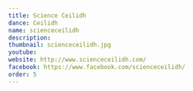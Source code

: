```yaml
---
title: Science Ceilidh
dance: Ceilidh
name: scienceceilidh
description:
thumbnail: scienceceilidh.jpg
youtube: 
website: http://www.scienceceilidh.com/
facebook: https://www.facebook.com/scienceceilidh/
order: 5
---
```

